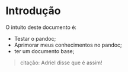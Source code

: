 # Introdução

O intuito deste documento é:
- Testar o pandoc;
- Aprimorar meus conhecimentos no pandoc;
- ter um documento base;

> citação: Adriel disse que é assim!

